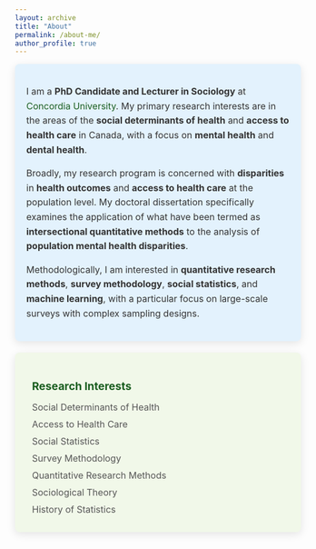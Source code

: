 ```yaml
---
layout: archive
title: "About"
permalink: /about-me/
author_profile: true
---
```

<style>
  .icon {
    margin-right: 10px;
    color: #1B5E20;
  }

  .card {
    border-radius: 8px;
    padding: 20px;
    margin-bottom: 20px;
    color: #333333;
    box-shadow: 0px 4px 15px rgba(0, 0, 0, 0.1);
    transition: transform 0.2s, box-shadow 0.2s;
  }

  .card:hover {
    transform: translateY(-5px);
    box-shadow: 0px 6px 20px rgba(0, 0, 0, 0.2);
  }

  .card:first-of-type {
    background-color: #F3F4F6;
  }

  .card:nth-of-type(2) {
    background-color: #E3F2FD;
  }

  .card:nth-of-type(3) {
    background-color: #F1F8E9;
  }

  .card:nth-of-type(4) {
    background-color: #FFF3E0;
  }

  .card h3 {
    font-size: 1.2rem;
    font-weight: bold;
    color: #1B5E20;
    margin-bottom: 15px;
  }

  .card ul {
    list-style: none;
    padding: 0;
    margin: 0;
  }

  .card ul li {
    margin-bottom: 10px;
    font-size: 1rem;
    color: #555;
  }

  .card p {
    font-size: 1rem;
    color: #333;
    line-height: 1.6;
  }

  .card:first-of-type p {
    text-align: justify;
  }

  .email {
    font-weight: bold;
    color: #1B5E20;
  }

  a {
    color: #1B5E20;
    text-decoration: none;
  }

  a:hover {
    text-decoration: underline;
  }
</style>

<div class="card">
  <p>
    I am a <strong>PhD Candidate and Lecturer in Sociology</strong> at 
    <a href="https://www.concordia.ca/artsci/sociology-anthropology.html" target="_blank">Concordia University</a>. 
    My primary research interests are in the areas of the 
    <strong>social determinants of health</strong> and 
    <strong>access to health care</strong> in Canada, with a focus on 
    <strong>mental health</strong> and <strong>dental health</strong>.
  </p>

  <p>
    Broadly, my research program is concerned with
    <strong>disparities</strong> in <strong>health outcomes</strong> and <strong>access to health care</strong> at the population level. 
    My doctoral dissertation specifically examines the application of what have been termed as
    <strong>intersectional quantitative methods</strong> to the analysis of 
    <strong>population mental health disparities</strong>.
  </p>

  <p>
    Methodologically, I am interested in <strong>quantitative research methods</strong>, 
    <strong>survey methodology</strong>, <strong>social statistics</strong>, and <strong>machine learning</strong>, 
    with a particular focus on large-scale surveys with complex sampling designs.
  </p>
</div>

<div class="card">
  <h3><i class="fas fa-lightbulb icon"></i> Research Interests</h3>
  <ul>
    <li><i class="fas fa-users icon"></i> Social Determinants of Health</li>
    <li><i class="fas fa-notes-medical icon"></i> Access to Health Care</li>
    <li><i class="fas fa-chart-line icon"></i> Social Statistics</li>
    <li><i class="fas fa-poll icon"></i> Survey Methodology</li>
    <li><i class="fas fa-square-root-alt icon"></i> Quantitative Research Methods</li>
    <li><i class="fas fa-lightbulb icon"></i> Sociological Theory</li>
    <li><i class="fas fa-book icon"></i> History of Statistics</li>
  </ul>
</div>


